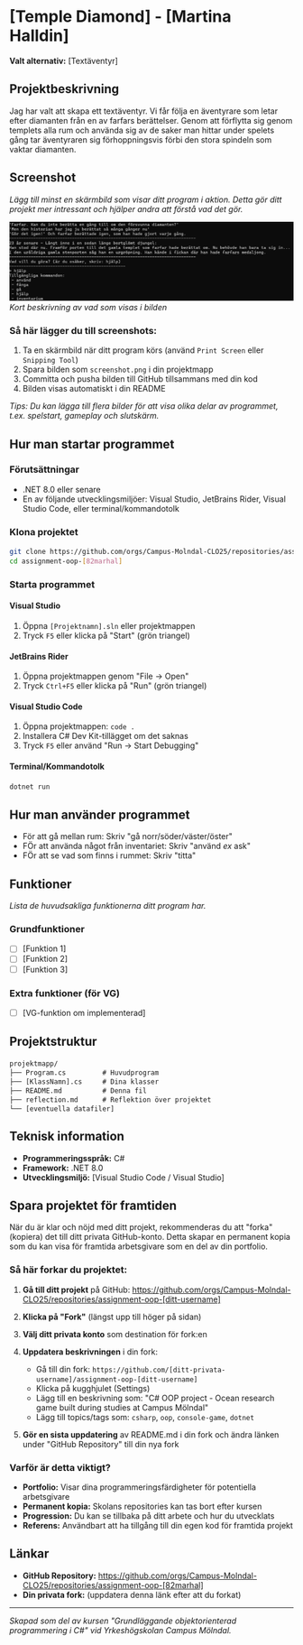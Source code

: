 # [Temple Diamond] - [Martina Halldin]

**Valt alternativ:** [Textäventyr]

## Projektbeskrivning

Jag har valt att skapa ett textäventyr. Vi får följa en äventyrare som letar efter diamanten från en av farfars berättelser. 
Genom att förflytta sig genom templets alla rum och använda sig av de saker man hittar under spelets gång tar äventyraren sig förhoppningsvis förbi den stora spindeln som vaktar diamanten. 

## Screenshot

_Lägg till minst en skärmbild som visar ditt program i aktion. Detta gör ditt projekt mer intressant och hjälper andra att förstå vad det gör._

![Skärmbild av programmet](screenshot.png)
_Kort beskrivning av vad som visas i bilden_

### Så här lägger du till screenshots:

1. Ta en skärmbild när ditt program körs (använd `Print Screen` eller `Snipping Tool`)
2. Spara bilden som `screenshot.png` i din projektmapp
3. Committa och pusha bilden till GitHub tillsammans med din kod
4. Bilden visas automatiskt i din README

_Tips: Du kan lägga till flera bilder för att visa olika delar av programmet, t.ex. spelstart, gameplay och slutskärm._

## Hur man startar programmet

### Förutsättningar

- .NET 8.0 eller senare
- En av följande utvecklingsmiljöer: Visual Studio, JetBrains Rider, Visual Studio Code, eller terminal/kommandotolk

### Klona projektet

```bash
git clone https://github.com/orgs/Campus-Molndal-CLO25/repositories/assignment-oop-[82marhal]]
cd assignment-oop-[82marhal]
```

### Starta programmet

#### Visual Studio

1. Öppna `[Projektnamn].sln` eller projektmappen
2. Tryck `F5` eller klicka på "Start" (grön triangel)

#### JetBrains Rider

1. Öppna projektmappen genom "File → Open"
2. Tryck `Ctrl+F5` eller klicka på "Run" (grön triangel)

#### Visual Studio Code

1. Öppna projektmappen: `code .`
2. Installera C# Dev Kit-tillägget om det saknas
3. Tryck `F5` eller använd "Run → Start Debugging"

#### Terminal/Kommandotolk

```bash
dotnet run
```

## Hur man använder programmet

- För att gå mellan rum: Skriv "gå norr/söder/väster/öster"
- FÖr att använda något från inventariet: Skriv "använd _ex_ ask"
- FÖr att se vad som finns i rummet: Skriv "titta"


## Funktioner

_Lista de huvudsakliga funktionerna ditt program har._

### Grundfunktioner

- [ ] [Funktion 1]
- [ ] [Funktion 2]
- [ ] [Funktion 3]

### Extra funktioner (för VG)

- [ ] [VG-funktion om implementerad]

## Projektstruktur

```
projektmapp/
├── Program.cs         # Huvudprogram
├── [KlassNamn].cs     # Dina klasser
├── README.md          # Denna fil
├── reflection.md      # Reflektion över projektet
└── [eventuella datafiler]
```

## Teknisk information

- **Programmeringsspråk:** C#
- **Framework:** .NET 8.0
- **Utvecklingsmiljö:** [Visual Studio Code / Visual Studio]

## Spara projektet för framtiden

När du är klar och nöjd med ditt projekt, rekommenderas du att "forka" (kopiera) det till ditt privata GitHub-konto. Detta skapar en permanent kopia som du kan visa för framtida arbetsgivare som en del av din portfolio.

### Så här forkar du projektet:

1. **Gå till ditt projekt** på GitHub: https://github.com/orgs/Campus-Molndal-CLO25/repositories/assignment-oop-[ditt-username]

2. **Klicka på "Fork"** (längst upp till höger på sidan)

3. **Välj ditt privata konto** som destination för fork:en

4. **Uppdatera beskrivningen** i din fork:

   - Gå till din fork: `https://github.com/[ditt-privata-username]/assignment-oop-[ditt-username]`
   - Klicka på kugghjulet (Settings)
   - Lägg till en beskrivning som: "C# OOP project - Ocean research game built during studies at Campus Mölndal"
   - Lägg till topics/tags som: `csharp`, `oop`, `console-game`, `dotnet`

5. **Gör en sista uppdatering** av README.md i din fork och ändra länken under "GitHub Repository" till din nya fork

### Varför är detta viktigt?

- **Portfolio:** Visar dina programmeringsfärdigheter för potentiella arbetsgivare
- **Permanent kopia:** Skolans repositories kan tas bort efter kursen
- **Progression:** Du kan se tillbaka på ditt arbete och hur du utvecklats
- **Referens:** Användbart att ha tillgång till din egen kod för framtida projekt

## Länkar

- **GitHub Repository:** https://github.com/orgs/Campus-Molndal-CLO25/repositories/assignment-oop-[82marhal]
- **Din privata fork:** (uppdatera denna länk efter att du forkat)

---

_Skapad som del av kursen "Grundläggande objektorienterad programmering i C#" vid Yrkeshögskolan Campus Mölndal._
